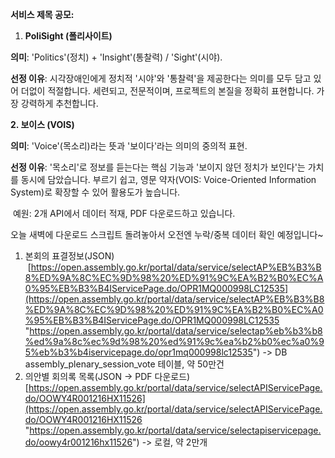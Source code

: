 **서비스 제목 공모:**

  
1. **PoliSight (폴리사이트)**

**의미**: 'Politics'(정치) + 'Insight'(통찰력) / 'Sight'(시야).

**선정 이유**: 시각장애인에게 정치적 '시야'와 '통찰력'을 제공한다는 의미를 모두 담고 있어 더없이 적절합니다. 세련되고, 전문적이며, 프로젝트의 본질을 정확히 표현합니다. 가장 강력하게 추천합니다.

**2. 보이스 (VOIS)**

**의미**: 'Voice'(목소리)라는 뜻과 '보이다'라는 의미의 중의적 표현.

**선정 이유**: '목소리'로 정보를 듣는다는 핵심 기능과 '보이지 않던 정치가 보인다'는 가치를 동시에 담았습니다. 부르기 쉽고, 영문 약자(VOIS: Voice-Oriented Information System)로 확장할 수 있어 활용도가 높습니다.


 예원: 2개 API에서 데이터 적재, PDF 다운로드하고 있습니다.

오늘 새벽에 다운로드 스크립트 돌려놓아서 오전엔 누락/중복 데이터 확인 예정입니다~

1. 본회의 표결정보(JSON)  [https://open.assembly.go.kr/portal/data/service/selectAP%EB%B3%B8%ED%9A%8C%EC%9D%98%20%ED%91%9C%EA%B2%B0%EC%A0%95%EB%B3%B4IServicePage.do/OPR1MQ000998LC12535](https://open.assembly.go.kr/portal/data/service/selectAP%EB%B3%B8%ED%9A%8C%EC%9D%98%20%ED%91%9C%EA%B2%B0%EC%A0%95%EB%B3%B4IServicePage.do/OPR1MQ000998LC12535 "https://open.assembly.go.kr/portal/data/service/selectap%eb%b3%b8%ed%9a%8c%ec%9d%98%20%ed%91%9c%ea%b2%b0%ec%a0%95%eb%b3%b4iservicepage.do/opr1mq000998lc12535") -> DB assembly_plenary_session_vote 테이블, 약 50만건
2. 의안별 회의록 목록(JSON -> PDF 다운로드) [https://open.assembly.go.kr/portal/data/service/selectAPIServicePage.do/OOWY4R001216HX11526](https://open.assembly.go.kr/portal/data/service/selectAPIServicePage.do/OOWY4R001216HX11526 "https://open.assembly.go.kr/portal/data/service/selectapiservicepage.do/oowy4r001216hx11526") -> 로컬, 약 2만개